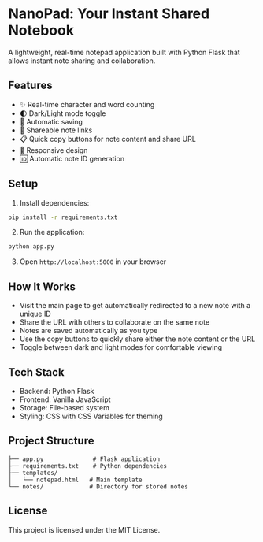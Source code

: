 # NanoPad: Your Instant Shared Notebook

A lightweight, real-time notepad application built with Python Flask that allows instant note sharing and collaboration.

## Features

- ✨ Real-time character and word counting
- 🌓 Dark/Light mode toggle
- 💾 Automatic saving
- 🔗 Shareable note links
- 📋 Quick copy buttons for note content and share URL
- 📱 Responsive design
- 🆔 Automatic note ID generation

## Setup

1. Install dependencies:
```bash
pip install -r requirements.txt
```

2. Run the application:
```bash
python app.py
```

3. Open `http://localhost:5000` in your browser

## How It Works

- Visit the main page to get automatically redirected to a new note with a unique ID
- Share the URL with others to collaborate on the same note
- Notes are saved automatically as you type
- Use the copy buttons to quickly share either the note content or the URL
- Toggle between dark and light modes for comfortable viewing

## Tech Stack

- Backend: Python Flask
- Frontend: Vanilla JavaScript
- Storage: File-based system
- Styling: CSS with CSS Variables for theming

## Project Structure

```
├── app.py              # Flask application
├── requirements.txt    # Python dependencies
├── templates/         
│   └── notepad.html   # Main template
└── notes/             # Directory for stored notes
```

## License

This project is licensed under the MIT License.

